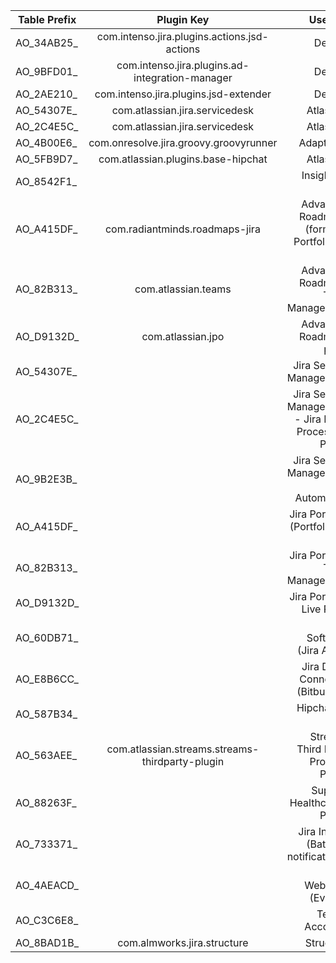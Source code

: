| Table Prefix |                   Plugin Key                    |                                                Used by |
|--------------|:-----------------------------------------------:|-------------------------------------------------------:|
| AO_34AB25_   |  com.intenso.jira.plugins.actions.jsd-actions   |                                               Deviniti |
| AO_9BFD01_   | com.intenso.jira.plugins.ad-integration-manager |                                               Deviniti |
| AO_2AE210_   |      com.intenso.jira.plugins.jsd-extender      |                                               Deviniti |
| AO_54307E_   |         com.atlassian.jira.servicedesk          |                                              Atlassian |
| AO_2C4E5C_   |         com.atlassian.jira.servicedesk          |                                              Atlassian |
| AO_4B00E6_   |     com.onresolve.jira.groovy.groovyrunner      |                                             Adaptavist |
| AO_5FB9D7_   |       com.atlassian.plugins.base-hipchat        |                                              Atlassian |
| AO_8542F1_   |                                                 |                                       Insight for Jira |
| AO_A415DF_   |         com.radiantminds.roadmaps-jira          |        Advanced Roadmaps (formerly Portfolio for Jira) |
| AO_82B313_   |               com.atlassian.teams               |                      Advanced Roadmaps Team Management |
| AO_D9132D_   |                com.atlassian.jpo                |                                Advanced Roadmaps plans |
| AO_54307E_   |                                                 |                                Jira Service Management |
| AO_2C4E5C_   |                                                 | Jira Service Management - Jira Email Processing Plugin |
| AO_9B2E3B_   |                                                 |                   Jira Service Management - Automation |
| AO_A415DF_   |                                                 |                    Jira Portfolio (Portfolio for Jira) |
| AO_82B313_   |                                                 |                         Jira Portfolio Team Management |
| AO_D9132D_   |                                                 |                              Jira Portfolio Live Plans |
| AO_60DB71_   |                                                 |                             Jira Software (Jira Agile) |
| AO_E8B6CC_   |                                                 |                        Jira DVCS Connector (Bitbucket) | 
| AO_587B34_   |                                                 |                                       Hipchat for Jira |
| AO_563AEE_   | com.atlassian.streams.streams-thirdparty-plugin |                    Streams Third Party Provider Plugin |
| AO_88263F_   |                                                 |                             Support Healthcheck Plugin | 
| AO_733371_   |                                                 |                    Jira Inform (Batched notifications) |
| AO_4AEACD_   |                                                 |                                  Jira Webhook (Events) |
| AO_C3C6E8_   |                                                 |                                         Tempo Accounts |
| AO_8BAD1B_   |       com.almworks.jira.structure	              |                                             Structure  |